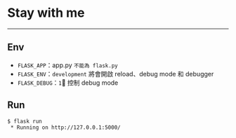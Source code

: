 # Stay with me
---

## Env

* `FLASK_APP`：app.py `不能為 flask.py`
* `FLASK_ENV`：`development` 將會開啟 reload、debug mode 和 debugger
* `FLASK_DEBUG`：`1` 控制 debug mode

## Run

```
$ flask run
 * Running on http://127.0.0.1:5000/
```